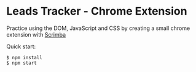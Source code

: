 # Leads Tracker - Chrome Extension

Practice using the DOM, JavaScript and CSS by creating a small chrome extension with [Scrimba](https://scrimba.com/learn/frontend)

Quick start:

```
$ npm install
$ npm start
````


